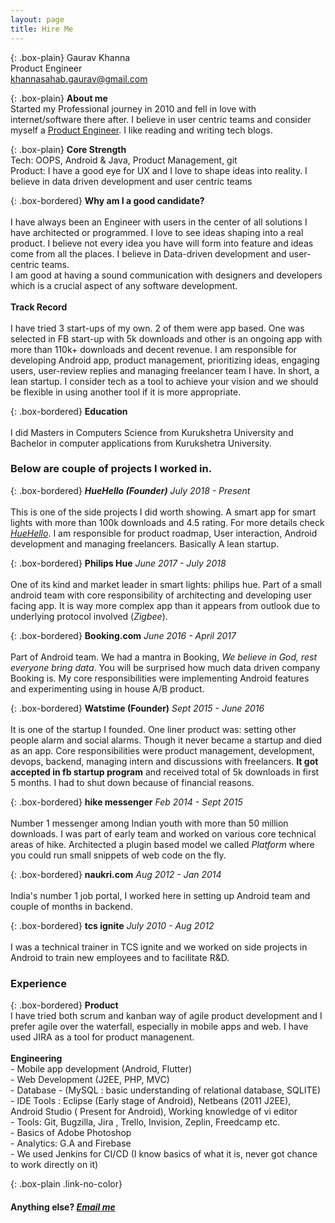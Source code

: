 ```yaml
---
layout: page
title: Hire Me
---
```


{: .box-plain}
Gaurav Khanna <br/> Product Engineer <br/> khannasahab.gaurav@gmail.com


{: .box-plain}
**About me**<br/>Started my Professional journey in 2010 and fell in love with internet/software there after. I believe in user centric teams and consider myself a [Product Engineer](/blogs/software/what-is-product-engineer/). I like reading and writing tech blogs.

{: .box-plain}
**Core Strength**<br/> Tech: OOPS, Android & Java, Product Management, git<br/>Product: I have a good eye for UX and I love to shape ideas into reality. I believe in data driven development and user centric teams

{: .box-bordered}
**Why am I a good candidate?**
<br/><br/>
 I have always been an Engineer with users in the center of all solutions I have architected or programmed. I love to see ideas shaping into a real product. I believe not every idea you have will form into feature and ideas come from all the places. I believe in Data-driven development and user-centric teams.
<br/>
I am good at having a sound communication with designers and developers which is a crucial aspect of any software development.
<br/><br/>
**Track Record**
<br/><br/>
I have tried 3 start-ups of my own. 2 of them were app based. One was selected in FB start-up with 5k downloads and other is an ongoing app with more than 110k+ downloads and decent revenue. I am responsible for developing Android app, product management, prioritizing ideas, engaging users, user-review replies and managing freelancer team I have. In short, a lean startup. I consider tech as a tool to achieve your vision and we should be flexible in using another tool if it is more appropriate.


{: .box-bordered}
**Education**
<br/><br/>
I did Masters in Computers Science from Kurukshetra University and Bachelor in computer applications from Kurukshetra University.

### Below are couple of projects I worked in.

{: .box-bordered}
***HueHello (Founder)***
*July 2018 - Present*
<br/><br/>
This is one of the side projects I did worth showing. A smart app for smart lights with more than 100k downloads and 4.5 rating. For more details check [*HueHello*](https://huehello.com). I am responsible for product roadmap, User interaction, Android development and managing freelancers. Basically A lean startup.

{: .box-bordered}
**Philips Hue**
*June 2017 - July 2018*
<br/><br/>
One of its kind and market leader in smart lights: philips hue. Part of a small android team with core responsibility of architecting and developing user facing app. It is way more complex app than it appears from outlook due to underlying protocol involved (*Zigbee*).


{: .box-bordered}
**Booking.com**
*June 2016 - April 2017*
<br/><br/>
Part of Android team. We had a mantra in Booking, *We believe in God, rest everyone bring data*. You will be surprised how much data driven company Booking is. My core responsibilities were implementing Android features and experimenting using in house A/B product.

{: .box-bordered}
**Watstime (Founder)**
*Sept 2015 - June 2016*
<br/><br/>
It is one of the startup I founded. One liner product was: setting other people alarm and social alarms. Though it never became a startup and died as an app. Core responsibilities were product management, development, devops, backend, managing intern and discussions with freelancers. **It got accepted in fb startup program** and received total of 5k downloads in first 5 months. I had to shut down because of financial reasons.

{: .box-bordered}
**hike messenger**
*Feb 2014 - Sept 2015*
<br/><br/>
Number 1 messenger among Indian youth with more than 50 million downloads. I was part of early team and worked on various core technical areas of hike. Architected a plugin based model we called *Platform* where you could run small snippets of web code on the fly.

{: .box-bordered}
**naukri.com**
*Aug 2012 - Jan 2014*
<br/><br/>
India's number 1 job portal, I worked here in setting up Android team and couple of months in backend.

{: .box-bordered}
**tcs ignite**
*July 2010 - Aug 2012*
<br/><br/>
I was a technical trainer in TCS ignite and we worked on side projects in Android to train new employees and to facilitate R&D.

### Experience

{: .box-bordered}
**Product**
<br/>
I have tried both scrum and kanban way of agile product development and I prefer agile over the waterfall, especially in mobile apps and web. I have used JIRA as a tool for product managenent.
<br/><br/>
**Engineering**
<br/>- Mobile app development (Android, Flutter) <br/>- Web Development (J2EE, PHP, MVC) <br/>- Database - (MySQL : basic understanding of relational database, SQLITE) <br/>- IDE Tools : Eclipse (Early stage of Android), Netbeans (2011 J2EE), Android Studio ( Present for Android), Working knowledge of vi editor <br/>- Tools: Git, Bugzilla, Jira , Trello, Invision, Zeplin, Freedcamp etc. <br/> - Basics of Adobe Photoshop <br/> - Analytics: G.A and Firebase <br/> - We used Jenkins for CI/CD (I know basics of what it is, never got chance to work directly on it)

{: .box-plain .link-no-color}
#### Anything else? *[Email me](mailto:{{site.personal_email}})*
